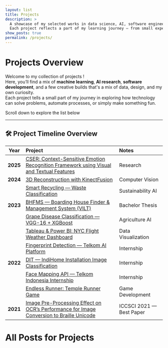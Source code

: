 ```yaml
---
layout: list
title: Projects
description: >
  A showcase of my selected works in data science, AI, software engineering, and creative technology.  
  Each project reflects a part of my learning journey — from small experiments to full-scale systems.
show_posts: true
permalink: /projects/
---
```


# Projects Overview

Welcome to my collection of projects !  
Here, you’ll find a mix of **machine learning**, **AI research**, **software development**, and a few creative builds that's a mix of data, design, and my own curiosity.  
Each project tells a small part of my journey in exploring how technology can solve problems, automate processes, or simply make something fun.

Scroll down to explore the list below

---
## 🛠️ Project Timeline Overview

| Year | Project | Notes |
|:----:|:--------|:------|
| **2025** | [CSER: Context-Sensitive Emotion Recognition Framework using Visual and Textual Features](cser-emotion-recognition/) | Research |
| **2024** | [3D Reconstruction with KinectFusion](kinectfusion-3d-reconstruction/) | Computer Vision |
|  | [Smart Recycling — Waste Classification](waste-classifier/) | Sustainability AI |
| **2023** | [BHFMS — Boarding House Finder & Management System (VILT)](bhfms/) | Bachelor Thesis |
|  | [Grape Disease Classification — VGG-16 + XGBoost](grape-disease/) | Agriculture AI |
|  | [Tableau & Power BI: NYC Flight Weather Dashboard](tableau-powerbi-dashboard/) | Data Visualization |
|  | [Fingerprint Detection — Telkom AI Platform](fingerprint-detection/) | Internship |
| **2022** | [DIT — IndiHome Installation Image Classification](dit-image-classification/) | Internship |
|  | [Face Mapping API — Telkom Indonesia Internship](face-mapping/) | Internship |
|  | [Endless Runner: Temple Runner Game](temple-runner/) | Game Development |
| **2021** | [Image Pre-Processing Effect on OCR’s Performance for Image Conversion to Braille Unicode](iccscipaper-award/) | ICCSCI 2021 — Best Paper |

# All Posts for Projects
